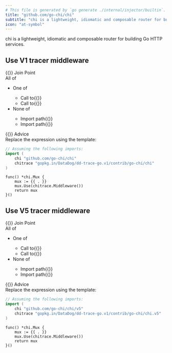```yaml
---
# This file is generated by `go generate ./internal/injector/builtin`. DO NOT EDIT.
title: "github.com/go-chi/chi"
subtitle: "chi is a lightweight, idiomatic and composable router for building Go HTTP services."
icon: "at-symbol"
---
```

chi is a lightweight, idiomatic and composable router for building Go HTTP services.

## Use V1 tracer middleware

<div class="hextra-cards hx-mt-4 hx-gap-4 hx-grid" style="--hextra-cards-grid-cols: 1;">
  <div class="aspect hextra-card hx-group hx-flex hx-flex-col hx-justify-start hx-overflow-hidden hx-rounded-lg hx-border hx-border-gray-200 hx-text-current hx-no-underline dark:hx-shadow-none hover:hx-shadow-gray-100 dark:hover:hx-shadow-none hx-shadow-gray-100 active:hx-shadow-sm active:hx-shadow-gray-200 hx-transition-all hx-duration-200">
    <div>
      <span class="hextra-card-icon hx-flex hx-font-semibold hx-items-start hx-gap-2 hx-p-4 hx-text-gray-700 hover:hx-text-gray-900 dark:hx-text-neutral-200 dark:hover:hx-text-neutral-50">
        {{<iconSVG "search-circle">}} Join Point
      </span>
      <div class="root hextra-card-subtitle hx-font-normal hx-px-4 hx-mb-4 hx-mt-2"><div class="join-point all-of">  <span class="type pill">All of</span>  <ul>
    <li class="candidate">
<div class="join-point one-of"><span class="type pill">One of</span><ul>
  <li class="candidate">
<div class="flex join-point function-call"><span class="type">Call to</span>{{<godoc "github.com/go-chi/chi" "NewMux">}}</div>  </li>
  <li class="candidate">
<div class="flex join-point function-call"><span class="type">Call to</span>{{<godoc "github.com/go-chi/chi" "NewRouter">}}</div>  </li>
</ul>
</div>    </li>
    <li class="candidate">
<div class="join-point none-of"><span class="type pill">None of</span><ul>
  <li class="candidate">
<div class="flex join-point import-path"><span class="type">Import path</span>{{<godoc "github.com/go-chi/chi">}}</div>  </li>
  <li class="candidate">
<div class="flex join-point import-path"><span class="type">Import path</span>{{<godoc "github.com/go-chi/chi/middleware">}}</div>  </li>
</ul>
</div>    </li>
  </ul>
</div>
</div>
    </div>
    <div class="hx-border-t">
      <span class="hextra-card-icon hx-flex hx-font-semibold hx-items-start hx-gap-2 hx-p-4 hx-text-gray-700 hover:hx-text-gray-900 dark:hx-text-neutral-200 dark:hover:hx-text-neutral-50">
        {{<iconSVG "chip">}} Advice
      </span>
      <div class="hextra-card-subtitle hx-font-normal hx-px-4 hx-mb-4 hx-mt-2"><div class="advice wrap-expression"><div class="type">Replace the expression using the template:</div>

```go
// Assuming the following imports:
import (
	chi "github.com/go-chi/chi"
	chitrace "gopkg.in/DataDog/dd-trace-go.v1/contrib/go-chi/chi"
)
```

```go-template
func() *chi.Mux {
	mux := {{ . }}
	mux.Use(chitrace.Middleware())
	return mux
}()
```
</div></div>
    </div>
  </div>
</div>

## Use V5 tracer middleware

<div class="hextra-cards hx-mt-4 hx-gap-4 hx-grid" style="--hextra-cards-grid-cols: 1;">
  <div class="aspect hextra-card hx-group hx-flex hx-flex-col hx-justify-start hx-overflow-hidden hx-rounded-lg hx-border hx-border-gray-200 hx-text-current hx-no-underline dark:hx-shadow-none hover:hx-shadow-gray-100 dark:hover:hx-shadow-none hx-shadow-gray-100 active:hx-shadow-sm active:hx-shadow-gray-200 hx-transition-all hx-duration-200">
    <div>
      <span class="hextra-card-icon hx-flex hx-font-semibold hx-items-start hx-gap-2 hx-p-4 hx-text-gray-700 hover:hx-text-gray-900 dark:hx-text-neutral-200 dark:hover:hx-text-neutral-50">
        {{<iconSVG "search-circle">}} Join Point
      </span>
      <div class="root hextra-card-subtitle hx-font-normal hx-px-4 hx-mb-4 hx-mt-2"><div class="join-point all-of">  <span class="type pill">All of</span>  <ul>
    <li class="candidate">
<div class="join-point one-of"><span class="type pill">One of</span><ul>
  <li class="candidate">
<div class="flex join-point function-call"><span class="type">Call to</span>{{<godoc "github.com/go-chi/chi/v5" "NewMux">}}</div>  </li>
  <li class="candidate">
<div class="flex join-point function-call"><span class="type">Call to</span>{{<godoc "github.com/go-chi/chi/v5" "NewRouter">}}</div>  </li>
</ul>
</div>    </li>
    <li class="candidate">
<div class="join-point none-of"><span class="type pill">None of</span><ul>
  <li class="candidate">
<div class="flex join-point import-path"><span class="type">Import path</span>{{<godoc "github.com/go-chi/chi/v5">}}</div>  </li>
  <li class="candidate">
<div class="flex join-point import-path"><span class="type">Import path</span>{{<godoc "github.com/go-chi/chi/v5/middleware">}}</div>  </li>
</ul>
</div>    </li>
  </ul>
</div>
</div>
    </div>
    <div class="hx-border-t">
      <span class="hextra-card-icon hx-flex hx-font-semibold hx-items-start hx-gap-2 hx-p-4 hx-text-gray-700 hover:hx-text-gray-900 dark:hx-text-neutral-200 dark:hover:hx-text-neutral-50">
        {{<iconSVG "chip">}} Advice
      </span>
      <div class="hextra-card-subtitle hx-font-normal hx-px-4 hx-mb-4 hx-mt-2"><div class="advice wrap-expression"><div class="type">Replace the expression using the template:</div>

```go
// Assuming the following imports:
import (
	chi "github.com/go-chi/chi/v5"
	chitrace "gopkg.in/DataDog/dd-trace-go.v1/contrib/go-chi/chi.v5"
)
```

```go-template
func() *chi.Mux {
	mux := {{ . }}
	mux.Use(chitrace.Middleware())
	return mux
}()
```
</div></div>
    </div>
  </div>
</div>
